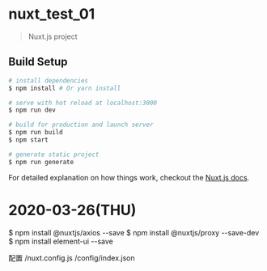 # nuxt_test_01

> Nuxt.js project

## Build Setup

``` bash
# install dependencies
$ npm install # Or yarn install

# serve with hot reload at localhost:3000
$ npm run dev

# build for production and launch server
$ npm run build
$ npm start

# generate static project
$ npm run generate
```

For detailed explanation on how things work, checkout the [Nuxt.js docs](https://github.com/nuxt/nuxt.js).

# 2020-03-26(THU)
$ npm install @nuxtjs/axios --save
$ npm install @nuxtjs/proxy --save-dev
$ npm install element-ui --save

配置
/nuxt.config.js
/config/index.json
